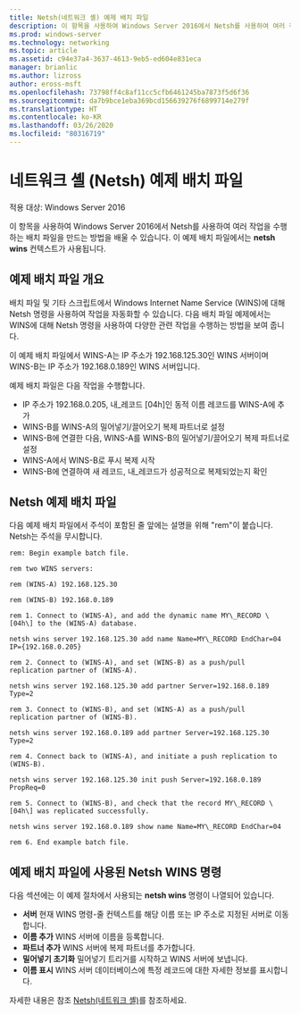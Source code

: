 ```yaml
---
title: Netsh(네트워크 셸) 예제 배치 파일
description: 이 항목을 사용하여 Windows Server 2016에서 Netsh를 사용하여 여러 작업을 수행하는 배치 파일을 만드는 방법을 배울 수 있습니다.
ms.prod: windows-server
ms.technology: networking
ms.topic: article
ms.assetid: c94e37a4-3637-4613-9eb5-ed604e831eca
manager: brianlic
ms.author: lizross
author: eross-msft
ms.openlocfilehash: 73798ff4c8af11cc5cfb6461245ba7873f5d6f36
ms.sourcegitcommit: da7b9bce1eba369bcd156639276f6899714e279f
ms.translationtype: HT
ms.contentlocale: ko-KR
ms.lasthandoff: 03/26/2020
ms.locfileid: "80316719"
---
```

# <a name="network-shell-netsh-example-batch-file"></a>네트워크 셸 \(Netsh\) 예제 배치 파일

적용 대상: Windows Server 2016

이 항목을 사용하여 Windows Server 2016에서 Netsh를 사용하여 여러 작업을 수행하는 배치 파일을 만드는 방법을 배울 수 있습니다. 이 예제 배치 파일에서는 **netsh wins** 컨텍스트가 사용됩니다.

## <a name="example-batch-file-overview"></a>예제 배치 파일 개요

배치 파일 및 기타 스크립트에서 Windows Internet Name Service \(WINS\)에 대해 Netsh 명령을 사용하여 작업을 자동화할 수 있습니다. 다음 배치 파일 예제에서는 WINS에 대해 Netsh 명령을 사용하여 다양한 관련 작업을 수행하는 방법을 보여 줍니다.

이 예제 배치 파일에서 WINS\-A는 IP 주소가 192.168.125.30인 WINS 서버이며 WINS\-B는 IP 주소가 192.168.0.189인 WINS 서버입니다.

예제 배치 파일은 다음 작업을 수행합니다.

- IP 주소가 192.168.0.205, 내\_레코드 \[04h\]인 동적 이름 레코드를 WINS\-A에 추가
- WINS\-B를 WINS\-A의 밀어넣기/끌어오기 복제 파트너로 설정
- WINS\-B에 연결한 다음, WINS\-A를 WINS\-B의 밀어넣기/끌어오기 복제 파트너로 설정
- WINS\-A에서 WINS\-B로 푸시 복제 시작
- WINS\-B에 연결하여 새 레코드, 내\_레코드가 성공적으로 복제되었는지 확인

## <a name="netsh-example-batch-file"></a>Netsh 예제 배치 파일

다음 예제 배치 파일에서 주석이 포함된 줄 앞에는 설명을 위해 "rem"이 붙습니다. Netsh는 주석을 무시합니다.

    rem: Begin example batch file.
    
    rem two WINS servers:
    
    rem (WINS-A) 192.168.125.30
    
    rem (WINS-B) 192.168.0.189
    
    rem 1. Connect to (WINS-A), and add the dynamic name MY\_RECORD \[04h\] to the (WINS-A) database.
    
    netsh wins server 192.168.125.30 add name Name=MY\_RECORD EndChar=04 IP={192.168.0.205}
    
    rem 2. Connect to (WINS-A), and set (WINS-B) as a push/pull replication partner of (WINS-A).
    
    netsh wins server 192.168.125.30 add partner Server=192.168.0.189 Type=2
    
    rem 3. Connect to (WINS-B), and set (WINS-A) as a push/pull replication partner of (WINS-B).
    
    netsh wins server 192.168.0.189 add partner Server=192.168.125.30 Type=2
    
    rem 4. Connect back to (WINS-A), and initiate a push replication to (WINS-B).
    
    netsh wins server 192.168.125.30 init push Server=192.168.0.189 PropReq=0
    
    rem 5. Connect to (WINS-B), and check that the record MY\_RECORD \[04h\] was replicated successfully.
    
    netsh wins server 192.168.0.189 show name Name=MY\_RECORD EndChar=04
    
    rem 6. End example batch file.

## <a name="netsh-wins-commands-used-in-the-example-batch-file"></a>예제 배치 파일에 사용된 Netsh WINS 명령

다음 섹션에는 이 예제 절차에서 사용되는 **netsh wins** 명령이 나열되어 있습니다.

- **서버** 현재 WINS 명령\-줄 컨텍스트를 해당 이름 또는 IP 주소로 지정된 서버로 이동합니다.
- **이름 추가** WINS 서버에 이름을 등록합니다.
- **파트너 추가** WINS 서버에 복제 파트너를 추가합니다.
- **밀어넣기 초기화** 밀어넣기 트리거를 시작하고 WINS 서버에 보냅니다.
- **이름 표시** WINS 서버 데이터베이스에 특정 레코드에 대한 자세한 정보를 표시합니다.  

자세한 내용은 참조 [Netsh(네트워크 셸)](netsh.md)를 참조하세요.
